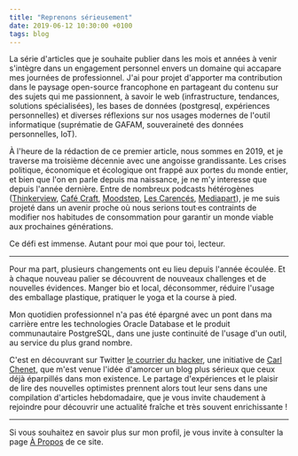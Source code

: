 ```yaml
---
title: "Reprenons sérieusement"
date: 2019-06-12 10:30:00 +0100
tags: blog
---
```


La série d'articles que je souhaite publier dans les mois et années à venir s'intègre dans un engagement personnel envers un domaine qui accapare mes journées de professionnel.<!--more--> J'ai pour projet d'apporter ma contribution dans le paysage open-source francophone en partageant du contenu sur des sujets qui me passionnent, à savoir le web (infrastructure, tendances, solutions spécialisées), les bases de données (postgresql, expériences personnelles) et diverses réflexions sur nos usages modernes de l'outil informatique (suprématie de GAFAM, souveraineté des données personnelles, IoT).

À l'heure de la rédaction de ce premier article, nous sommes en 2019, et je traverse ma troisième décennie avec une angoisse grandissante. Les crises politique, économique et écologique ont frappé aux portes du monde entier, et bien que l'on en parle depuis ma naissance, je ne m'y interesse que depuis l'année dernière. Entre de nombreux podcasts hétérogènes ([Thinkerview](https://www.thinkerview.com), [Café Craft](https://www.cafe-craft.fr), [Moodstep](https://www.moodstep.com), [Les Carencés](https://www.lescarences.fr), [Mediapart](https://www.mediapart.fr)), je me suis projeté dans un avenir proche où nous serions tout·es contraints de modifier nos habitudes de consommation pour garantir un monde viable aux prochaines générations.

Ce défi est immense. Autant pour moi que pour toi, lecteur.

---

Pour ma part, plusieurs changements ont eu lieu depuis l'année écoulée. Et à chaque nouveau palier se découvrent de nouveaux challenges et de nouvelles évidences. Manger bio et local, déconsommer, réduire l'usage des emballage plastique, pratiquer le yoga et la course à pied. 

Mon quotidien professionnel n'a pas été épargné avec un pont dans ma carrière entre les technologies Oracle Database et le produit communautaire PostgreSQL, dans une juste continuité de l'usage d'un outil, au service du plus grand nombre.

C'est en découvrant sur Twitter [le courrier du hacker](https://lecourrierduhacker.com), une initiative de [Carl Chenet](https://carlchenet.com), que m'est venue l'idée d'amorcer un blog plus sérieux que ceux déjà éparpillés dans mon existence. Le partage d'expériences et le plaisir de lire des nouvelles optimistes prennent alors tout leur sens dans une compilation d'articles hebdomadaire, que je vous invite chaudement à rejoindre pour découvrir une actualité fraîche et très souvent enrichissante !

---

Si vous souhaitez en savoir plus sur mon profil, je vous invite à consulter la page [À Propos](/a-propos/) de ce site.